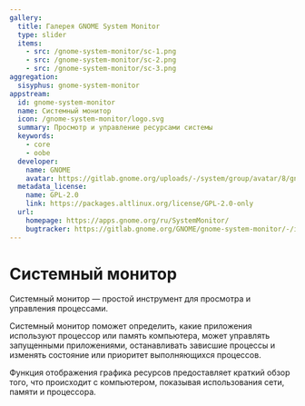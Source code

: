 ```yaml
---
gallery:
  title: Галерея GNOME System Monitor
  type: slider
  items:
    - src: /gnome-system-monitor/sc-1.png
    - src: /gnome-system-monitor/sc-2.png
    - src: /gnome-system-monitor/sc-3.png
aggregation:
  sisyphus: gnome-system-monitor
appstream:
  id: gnome-system-monitor
  name: Системный монитор
  icon: /gnome-system-monitor/logo.svg
  summary: Просмотр и управление ресурсами системы
  keywords:
    - core
    - oobe
  developer:
    name: GNOME
    avatar: https://gitlab.gnome.org/uploads/-/system/group/avatar/8/gnomelogo.png?width=48
  metadata_license:
    name: GPL-2.0
    link: https://packages.altlinux.org/license/GPL-2.0-only
  url:
    homepage: https://apps.gnome.org/ru/SystemMonitor/
    bugtracker: https://gitlab.gnome.org/GNOME/gnome-system-monitor/-/issues
---
```


# Системный монитор

Системный монитор — простой инструмент для просмотра и управления процессами.

Системный монитор поможет определить, какие приложения используют процессор или память компьютера, может управлять запущенными приложениями, останавливать зависшие процессы и изменять состояние или приоритет выполняющихся процессов.

Функция отображения графика ресурсов предоставляет краткий обзор того, что происходит с компьютером, показывая использования сети, памяти и процессора.

<AGWGallery />

<!--@include: @apps/_parts/install/content-repo.md-->
